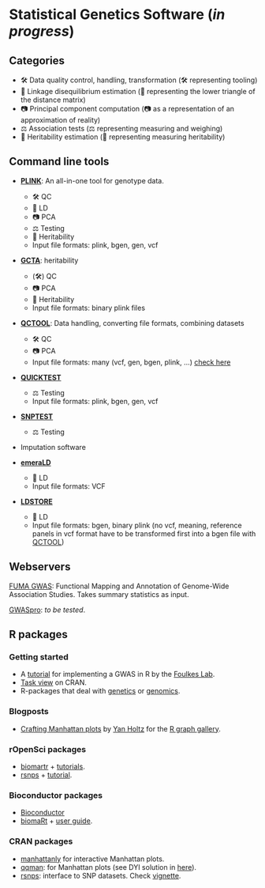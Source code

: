 
# Statistical Genetics Software (*in progress*)

## Categories

- 🛠️ Data quality control, handling, transformation (🛠️ representing tooling)
- 🔺 Linkage disequilibrium estimation (🔺 representing the lower triangle of the distance matrix)
- 📷 Principal component computation (📷 as a representation of an approximation of reality)
- ⚖️ Association tests (⚖️ representing measuring and weighing)
- 📏 Heritability estimation (📏 representing measuring heritability)

## Command line tools

- [**PLINK**](https://www.cog-genomics.org/plink/2.0/): An all-in-one tool for genotype data. 
  - 🛠️ QC
  - 🔺 LD
  - 📷 PCA
  - ⚖️ Testing
  - 📏 Heritability
  - Input file formats: plink, bgen, gen, vcf
  
- [**GCTA**](https://cnsgenomics.com/software/gcta/#Overview): heritability
  - (🛠️) QC
  - 📷 PCA
  - 📏 Heritability
  - Input file formats: binary plink files
  
- [**QCTOOL**](http://www.well.ox.ac.uk/~gav/qctool_v2/): Data handling, converting file formats, combining datasets
  - 🛠️ QC
  - 📷 PCA
  - Input file formats: many (vcf, gen, bgen, plink, ...) [check here](http://www.well.ox.ac.uk/~gav/qctool/documentation/genotype_file_formats.html)
  
- [**QUICKTEST**](https://wp.unil.ch/sgg/quicktest/)
  - ⚖️ Testing
  - Input file formats: plink, bgen, gen, vcf

- [**SNPTEST**](https://mathgen.stats.ox.ac.uk/genetics_software/snptest/snptest.html)
  - ⚖️ Testing
  
- Imputation software

- [**emeraLD**](https://github.com/statgen/emeraLD)
  - 🔺 LD
  - Input file formats: VCF
  
- [**LDSTORE**](http://www.christianbenner.com/#ldstore)
  - 🔺 LD
  - Input file formats: bgen, binary plink (no vcf, meaning, reference panels in vcf format have to be transformed first into a bgen file with [QCTOOL](http://www.well.ox.ac.uk/~gav/qctool_v2/))

## Webservers

[FUMA GWAS](http://fuma.ctglab.nl/): Functional Mapping and Annotation of Genome-Wide Association Studies. Takes summary statistics as input. 

[GWASpro](https://bioinfo.noble.org/GWASPRO/): *to be tested*. 

## R packages

### Getting started
- A [tutorial](http://www.stat-gen.org/tut/tut_intro.html) for implementing a GWAS in R by the [Foulkes Lab](http://www.stat-gen.org/about.html).
- [Task view](https://cran.r-project.org/web/views/Genetics.html) on CRAN.
- R-packages that deal with [genetics](https://rdrr.io/search?q=genetics) or [genomics](https://rdrr.io/search?q=genomics). 

### Blogposts

- [Crafting Manhattan plots](https://www.r-graph-gallery.com/wp-content/uploads/2018/02/Manhattan_plot_in_R.html) by [Yan Holtz](https://github.com/holtzy/) for the [R graph gallery](https://www.r-graph-gallery.com/). 


### rOpenSci packages
- [biomartr](https://github.com/ropensci/biomartr) + [tutorials](https://github.com/ropensci/biomartr#tutorials).
- [rsnps](https://github.com/ropensci/rsnps) + [tutorial](https://github.com/ropensci/rsnps/blob/master/vignettes/rsnps_vignette.Rmd).

### Bioconductor packages 
- [Bioconductor](https://www.bioconductor.org/packages/release/BiocViews.html#___Software)
- [biomaRt](https://bioconductor.org/packages/release/bioc/html/biomaRt.html) + [user guide](https://bioconductor.org/packages/release/bioc/vignettes/biomaRt/inst/doc/biomaRt.html).

### CRAN packages
- [manhattanly](https://moderndata.plot.ly/manhattanly-r-package-for-interactive-manhattan-plots/) for interactive Manhattan plots. 
- [qqman](https://cran.r-project.org/web/packages/qqman/index.html): for Manhattan plots (see DYI solution in [here](https://www.r-graph-gallery.com/wp-content/uploads/2018/02/Manhattan_plot_in_R.html)).
- [rsnps](https://cran.r-project.org/web/packages/rsnps/): interface to SNP datasets. Check [vignette](https://cran.r-project.org/web/packages/rsnps/vignettes/rsnps_vignette.html).

